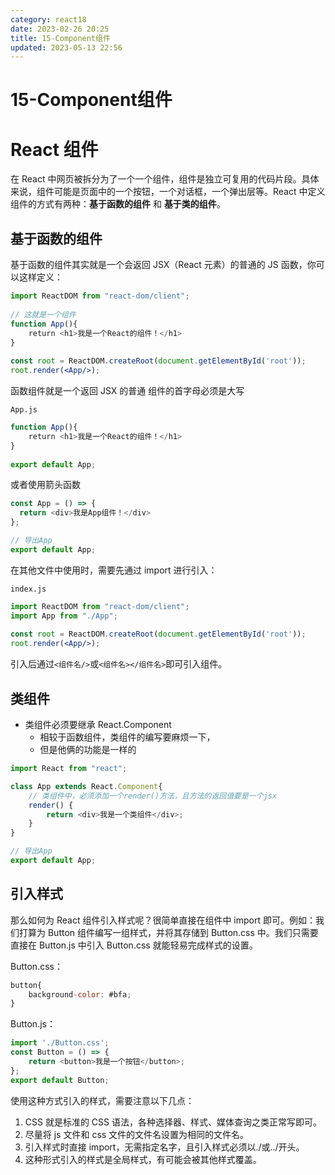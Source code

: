 ```yaml
---
category: react18
date: 2023-02-26 20:25
title: 15-Component组件
updated: 2023-05-13 22:56
---
```


# 15-Component组件

# React 组件

在 React 中网页被拆分为了一个一个组件，组件是独立可复用的代码片段。具体来说，组件可能是页面中的一个按钮，一个对话框，一个弹出层等。React 中定义组件的方式有两种：**基于函数的组件** 和 **基于类的组件**。

## 基于函数的组件

基于函数的组件其实就是一个会返回 JSX（React 元素）的普通的 JS 函数，你可以这样定义：

```jsx
import ReactDOM from "react-dom/client";
​
// 这就是一个组件
function App(){
    return <h1>我是一个React的组件！</h1>
}
​
const root = ReactDOM.createRoot(document.getElementById('root'));
root.render(<App/>);
```

函数组件就是一个返回 JSX 的普通
组件的首字母必须是大写

`App.js`

```jsx
function App(){
    return <h1>我是一个React的组件！</h1>
}
​
export default App;
```

或者使用箭头函数

```js
const App = () => {
  return <div>我是App组件！</div>
};

// 导出App
export default App;
```

在其他文件中使用时，需要先通过 import 进行引入：

`index.js`

```jsx
import ReactDOM from "react-dom/client";
import App from "./App";
​
const root = ReactDOM.createRoot(document.getElementById('root'));
root.render(<App/>);
```

引入后通过`<组件名/>`或`<组件名></组件名>`即可引入组件。

## 类组件

- 类组件必须要继承 React.Component
  - 相较于函数组件，类组件的编写要麻烦一下，
  - 但是他俩的功能是一样的

```js
import React from "react";

class App extends React.Component{
    // 类组件中，必须添加一个render()方法，且方法的返回值要是一个jsx
    render() {
        return <div>我是一个类组件</div>;
    }
}

// 导出App
export default App;

```

## 引入样式

那么如何为 React 组件引入样式呢？很简单直接在组件中 import 即可。例如：我们打算为 Button 组件编写一组样式，并将其存储到 Button.css 中。我们只需要直接在 Button.js 中引入 Button.css 就能轻易完成样式的设置。

Button.css：

```js
button{
    background-color: #bfa;
}
```

Button.js：

```js
import './Button.css';
const Button = () => {
    return <button>我是一个按钮</button>;
};
export default Button;
```

使用这种方式引入的样式，需要注意以下几点：

1.  CSS 就是标准的 CSS 语法，各种选择器、样式、媒体查询之类正常写即可。
2.  尽量将 js 文件和 css 文件的文件名设置为相同的文件名。
3.  引入样式时直接 import，无需指定名字，且引入样式必须以./或../开头。
4.  这种形式引入的样式是全局样式，有可能会被其他样式覆盖。